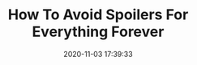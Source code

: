---
date: 2020-11-03 17:39:33
link:
  source: pocket
  source_url: https://getpocket.com
  text: How To Avoid Spoilers For Everything Forever
  url: https://www.youtube.com/watch?v=KSRWJMM98pM&app=desktop
source: pocket
syndicated:
- type: pocket
  url: https://www.youtube.com/watch?v=KSRWJMM98pM&app=desktop
- type: mastodon
  url: https://mastodon.technology/users/roytang/statuses/105147611541750977
- type: twitter
  url: https://twitter.com/roytang/statuses/1323681451280248832/
title: How To Avoid Spoilers For Everything Forever
---